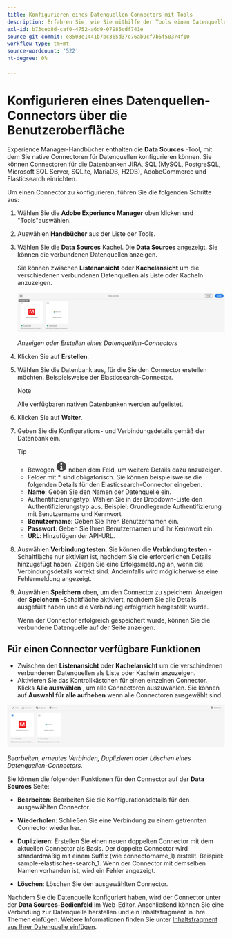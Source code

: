 ```yaml
---
title: Konfigurieren eines Datenquellen-Connectors mit Tools
description: Erfahren Sie, wie Sie mithilfe der Tools einen Datenquellen-Connector konfigurieren.
exl-id: b73ceb8d-caf0-4752-a6d9-07985cdf741e
source-git-commit: e8503e1441b7bc365d37c76ab9cf7b5f50374f10
workflow-type: tm+mt
source-wordcount: '522'
ht-degree: 0%

---
```




# Konfigurieren eines Datenquellen-Connectors über die Benutzeroberfläche

Experience Manager-Handbücher enthalten die **Data Sources** -Tool, mit dem Sie native Connectoren für Datenquellen konfigurieren können. Sie können Connectoren für die Datenbanken JIRA, SQL (MySQL, PostgreSQL, Microsoft SQL Server, SQLite, MariaDB, H2DB), AdobeCommerce und Elasticsearch einrichten.

Um einen Connector zu konfigurieren, führen Sie die folgenden Schritte aus:

1. Wählen Sie die **Adobe Experience Manager** oben klicken und &quot;Tools&quot;auswählen.
1. Auswählen **Handbücher** aus der Liste der Tools.
1. Wählen Sie die **Data Sources** Kachel. Die **Data Sources** angezeigt. Sie können die verbundenen Datenquellen anzeigen.

   Sie können zwischen **Listenansicht** oder **Kachelansicht** um die verschiedenen verbundenen Datenquellen als Liste oder Kacheln anzuzeigen.

   <img src="./assets/data-sources-create-window.png" alt= "Datenquellen, die auf der Seite &quot;Datenquellen&quot;aufgelistet sind" width="800">

   *Anzeigen oder Erstellen eines Datenquellen-Connectors*
1. Klicken Sie auf **Erstellen**.
1. Wählen Sie die Datenbank aus, für die Sie den Connector erstellen möchten. Beispielsweise der Elasticsearch-Connector.
   >[!NOTE]
   >
   >Alle verfügbaren nativen Datenbanken werden aufgelistet.

1. Klicken Sie auf **Weiter**.
1. Geben Sie die Konfigurations- und Verbindungsdetails gemäß der Datenbank ein.

   >[!TIP]
   >* Bewegen <img src="./assets/info-details.svg" alt= "Infosymbol" width="25"> neben dem Feld, um weitere Details dazu anzuzeigen.
   > * Felder mit * sind obligatorisch. Sie können beispielsweise die folgenden Details für den Elasticsearch-Connector eingeben.

   * **Name**: Geben Sie den Namen der Datenquelle ein.
   * Authentifizierungstyp: Wählen Sie in der Dropdown-Liste den Authentifizierungstyp aus. Beispiel: Grundlegende Authentifizierung mit Benutzername und Kennwort
   * **Benutzername**: Geben Sie Ihren Benutzernamen ein.
   * **Passwort**: Geben Sie Ihren Benutzernamen und Ihr Kennwort ein.
   * **URL**: Hinzufügen der API-URL.

1. Auswählen **Verbindung testen**. Sie können die **Verbindung testen** -Schaltfläche nur aktiviert ist, nachdem Sie die erforderlichen Details hinzugefügt haben. Zeigen Sie eine Erfolgsmeldung an, wenn die Verbindungsdetails korrekt sind. Andernfalls wird möglicherweise eine Fehlermeldung angezeigt.



1. Auswählen **Speichern** oben, um den Connector zu speichern.     Anzeigen der **Speichern** -Schaltfläche aktiviert, nachdem Sie alle Details ausgefüllt haben und die Verbindung erfolgreich hergestellt wurde.


   Wenn der Connector erfolgreich gespeichert wurde, können Sie die verbundene Datenquelle auf der Seite anzeigen.

## Für einen Connector verfügbare Funktionen

* Zwischen den **Listenansicht** oder **Kachelansicht**  um die verschiedenen verbundenen Datenquellen als Liste oder Kacheln anzuzeigen.
* Aktivieren Sie das Kontrollkästchen für einen einzelnen Connector. Klicks **Alle auswählen** , um alle Connectoren auszuwählen. Sie können auf **Auswahl für alle aufheben** wenn alle Connectoren ausgewählt sind.

<img src="./assets/data-sources-features.png" alt= "Funktionen der Datenquellen auf der Seite &quot;Datenquellen&quot;" width="800">

*Bearbeiten, erneutes Verbinden, Duplizieren oder Löschen eines Datenquellen-Connectors.*

Sie können die folgenden Funktionen für den Connector auf der **Data Sources** Seite:

* **Bearbeiten**: Bearbeiten Sie die Konfigurationsdetails für den ausgewählten Connector.

* **Wiederholen**: Schließen Sie eine Verbindung zu einem getrennten Connector wieder her.

* **Duplizieren**: Erstellen Sie einen neuen doppelten Connector mit dem aktuellen Connector als Basis. Der doppelte Connector wird standardmäßig mit einem Suffix (wie connectorname_1) erstellt. Beispiel: sample-elastisches-search_1.
Wenn der Connector mit demselben Namen vorhanden ist, wird ein Fehler angezeigt.

* **Löschen**: Löschen Sie den ausgewählten Connector.


Nachdem Sie die Datenquelle konfiguriert haben, wird der Connector unter der **Data Sources-Bedienfeld** im Web-Editor. Anschließend können Sie eine Verbindung zur Datenquelle herstellen und ein Inhaltsfragment in Ihre Themen einfügen. Weitere Informationen finden Sie unter [Inhaltsfragment aus Ihrer Datenquelle einfügen](../user-guide/web-editor-content-snippet.md).
